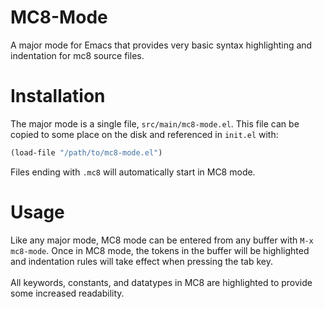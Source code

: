 # MC8-Mode
A major mode for Emacs that provides very basic syntax highlighting and indentation for mc8
source files.


# Installation
The major mode is a single file, `src/main/mc8-mode.el`. This file can be copied to some place
on the disk and referenced in `init.el` with:
```lisp
(load-file "/path/to/mc8-mode.el")
```
Files ending with `.mc8` will automatically start in MC8 mode.


# Usage
Like any major mode, MC8 mode can be entered from any buffer with `M-x mc8-mode`. Once in MC8 mode,
the tokens in the buffer will be highlighted and indentation rules will take effect when pressing
the tab key. \
\
All keywords, constants, and datatypes in MC8 are highlighted to provide some increased
readability.
